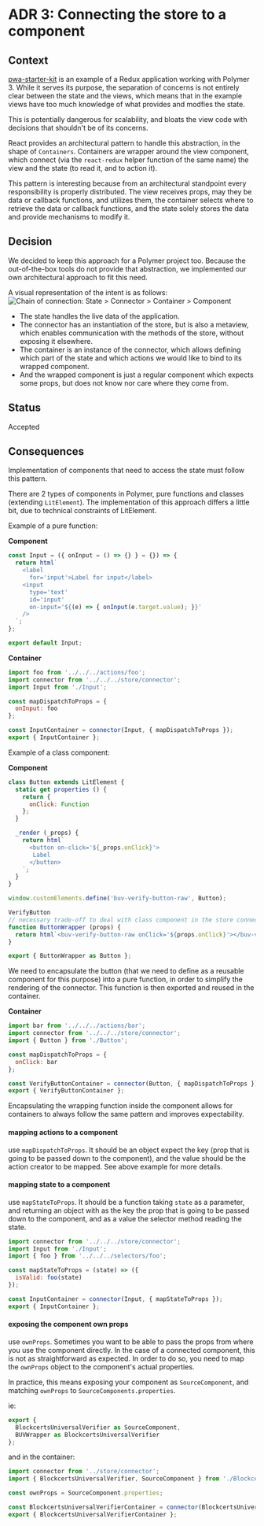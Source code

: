 # ADR 3: Connecting the store to a component

## Context
[pwa-starter-kit](https://github.com/Polymer/pwa-starter-kit) is an example of a Redux application working with Polymer 3. While it serves its purpose, the separation of concerns is not entirely clear between the state and the views, which means that in the example views have too much knowledge of what provides and modfies the state.

This is potentially dangerous for scalability, and bloats the view code with decisions that shouldn't be of its concerns.

React provides an architectural pattern to handle this abstraction, in the shape of `Containers`. Containers are wrapper around the view component, which connect (via the `react-redux` helper function of the same name) the view and the state (to read it, and to action it). 

This pattern is interesting because from an architectural standpoint every responsibility is properly distributed. The view receives props, may they be data or callback functions, and utilizes them, the container selects where to retrieve the data or callback functions, and the state solely stores the data and provide mechanisms to modify it.
 
## Decision
We decided to keep this approach for a Polymer project too. Because the out-of-the-box tools do not provide that abstraction, we implemented our own architectural approach to fit this need.

A visual representation of the intent is as follows:
![Chain of connection: State > Connector > Container > Component](https://user-images.githubusercontent.com/12797962/41294972-a254d432-6e59-11e8-8e08-214c43772173.png)
 
- The state handles the live data of the application.
- The connector has an instantiation of the store, but is also a metaview, which enables communication with the methods of the store, without exposing it elsewhere.
- The container is an instance of the connector, which allows defining which part of the state and which actions we would like to bind to its wrapped component.
- And the wrapped component is just a regular component which expects some props, but does not know nor care where they come from.

## Status
 Accepted
 
## Consequences
Implementation of components that need to access the state must follow this pattern.

There are 2 types of components in Polymer, pure functions and classes (extending `LitElement`).
The implementation of this approach differs a little bit, due to technical constraints of LitElement.

Example of a pure function:

**Component**

```javascript
const Input = ({ onInput = () => {} } = {}) => {
  return html`
    <label 
      for='input'>Label for input</label>
    <input 
      type='text'
      id='input'
      on-input='${(e) => { onInput(e.target.value); }}'
    />
  `;
};

export default Input;
```
**Container**

```javascript
import foo from '../../../actions/foo';
import connector from '../../../store/connector';
import Input from './Input';

const mapDispatchToProps = {
  onInput: foo
};

const InputContainer = connector(Input, { mapDispatchToProps });
export { InputContainer };
```

Example of a class component:

**Component**
```javascript
class Button extends LitElement {
  static get properties () {
    return {
      onClick: Function
    };
  }

  _render (_props) {
    return html`
      <button on-click='${_props.onClick}'>
       Label
      </button>
    `;
  }
}

window.customElements.define('buv-verify-button-raw', Button);

VerifyButton
// necessary trade-off to deal with class component in the store connector
function ButtonWrapper (props) {
  return html`<buv-verify-button-raw onClick='${props.onClick}'></buv-verify-button-raw>`;
}

export { ButtonWrapper as Button };
```
We need to encapsulate the button (that we need to define as a reusable component for this purpose) into a pure function, in order to simplify the rendering of the connector. This function is then exported and reused in the container. 

**Container**

```javascript
import bar from '../../../actions/bar';
import connector from '../../../store/connector';
import { Button } from './Button';

const mapDispatchToProps = {
  onClick: bar
};

const VerifyButtonContainer = connector(Button, { mapDispatchToProps });
export { VerifyButtonContainer };
```
Encapsulating the wrapping function inside the component allows for containers to always follow the same pattern and improves expectability.

#### mapping actions to a component
use `mapDispatchToProps`.
It should be an object expect the key (prop that is going to be passed down to the component), and the value should be the action creator to be mapped. See above example for more details.

#### mapping state to a component
use `mapStateToProps`.
It should be a function taking `state` as a parameter, and returning an object with as the key the prop that is going to be passed down to the component, and as a value the selector method reading the state.

```javascript
import connector from '../../../store/connector';
import Input from './Input';
import { foo } from '../../../selectors/foo';

const mapStateToProps = (state) => ({
  isValid: foo(state)
});

const InputContainer = connector(Input, { mapStateToProps });
export { InputContainer };

```

#### exposing the component own props
use `ownProps`. 
Sometimes you want to be able to pass the props from where you use the component directly.
In the case of a connected component, this is not as straightforward as expected.
In order to do so, you need to map the `ownProps` object to the component's actual properties.

In practice, this means exposing your component as `SourceComponent`, and matching `ownProps` to `SourceComponents.properties`.

ie:
```javascript
export {
  BlockcertsUniversalVerifier as SourceComponent,
  BUVWrapper as BlockcertsUniversalVerifier
};
```

and in the container:

```javascript
import connector from '../store/connector';
import { BlockcertsUniversalVerifier, SourceComponent } from './BlockcertsUniversalVerifier';

const ownProps = SourceComponent.properties;

const BlockcertsUniversalVerifierContainer = connector(BlockcertsUniversalVerifier, { ownProps });
export { BlockcertsUniversalVerifierContainer };

```

